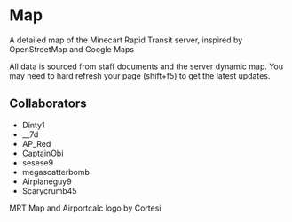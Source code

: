 # Map

A detailed map of the Minecart Rapid Transit server, inspired by OpenStreetMap and Google Maps

All data is sourced from staff documents and the server dynamic map. You may need to hard refresh your page (shift+f5) to get the latest updates.

## Collaborators

- Dinty1
- \_\_7d
- AP_Red
- CaptainObi
- sesese9
- megascatterbomb
- Airplaneguy9
- Scarycrumb45

MRT Map and Airportcalc logo by Cortesi
